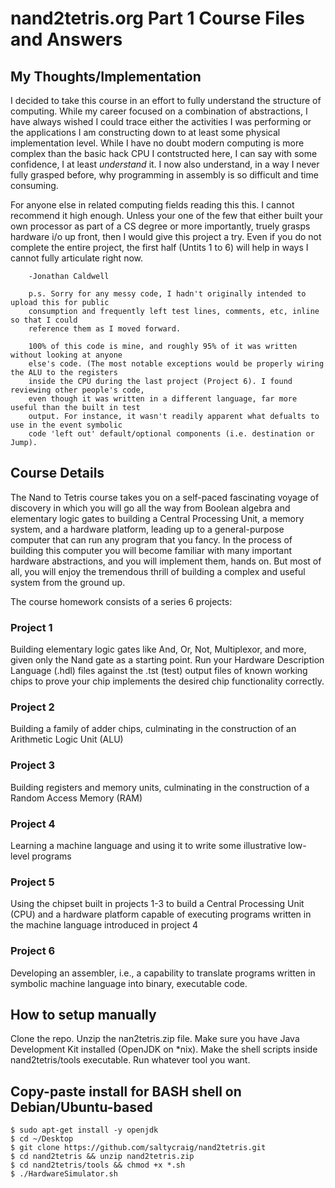 # nand2tetris.org Part 1 Course Files and Answers

## My Thoughts/Implementation

I decided to take this course in an effort to fully understand the structure of
computing. While my career focused on a combination of abstractions, I have always
wished I could trace either the activities I was performing or the applications I
am constructing down to at least some physical implementation level. While I have no
doubt modern computing is more complex than the basic hack CPU I contstructed here, I
can say with some confidence, I at least _understand_ it. I now also understand, in a way
I never fully grasped before, why programming in assembly is so difficult and time consuming.

For anyone else in related computing fields reading this this. I cannot recommend it high enough.
Unless your one of the few that either built your own processor as part of a CS degree or
more importantly, truely grasps hardware i/o up front, then I would give this project a try.
Even if you do not complete the entire project, the first half (Untits 1 to 6) will help in
ways I cannot fully articulate right now.

        -Jonathan Caldwell
        
        p.s. Sorry for any messy code, I hadn't originally intended to upload this for public
        consumption and frequently left test lines, comments, etc, inline so that I could
        reference them as I moved forward.
        
        100% of this code is mine, and roughly 95% of it was written without looking at anyone
        else's code. (The most notable exceptions would be properly wiring the ALU to the registers
        inside the CPU during the last project (Project 6). I found reviewing other people's code,
        even though it was written in a different language, far more useful than the built in test
        output. For instance, it wasn't readily apparent what defualts to use in the event symbolic
        code 'left out' default/optional components (i.e. destination or Jump).

## Course Details

The Nand to Tetris course takes you on a self-paced fascinating voyage of
discovery in which you will go all the way from Boolean algebra and elementary
logic gates to building a Central Processing Unit, a memory system, and a
hardware platform, leading up to a general-purpose computer that can run any
program that you fancy. In the process of building this computer you will
become familiar with many important hardware abstractions, and you will
implement them, hands on. But most of all, you will enjoy the tremendous thrill
of building a complex and useful system from the ground up.

The course homework consists of a series 6 projects:

### Project 1
Building elementary logic gates like And, Or, Not, Multiplexor, and
more, given only the Nand gate as a starting point. Run your Hardware
Description Language (.hdl) files against the .tst (test) output files of known
working chips to prove your chip implements the desired chip functionality
correctly.

### Project 2
Building a family of adder chips, culminating in the construction of
an Arithmetic Logic Unit (ALU)

### Project 3
Building registers and memory units, culminating in the construction
of a Random Access Memory (RAM)

### Project 4
Learning a machine language and using it to write some illustrative
low-level programs

### Project 5
Using the chipset built in projects 1-3 to build a Central
Processing Unit (CPU) and a hardware platform capable of executing programs
written in the machine language introduced in project 4

### Project 6
Developing an assembler, i.e., a capability to translate programs
written in symbolic machine language into binary, executable code.

## How to setup manually
Clone the repo.
Unzip the nan2tetris.zip file.
Make sure you have Java Development Kit installed (OpenJDK on \*nix).
Make the shell scripts inside nand2tetris/tools executable.
Run whatever tool you want.

## Copy-paste install for BASH shell on Debian/Ubuntu-based
```
$ sudo apt-get install -y openjdk
$ cd ~/Desktop
$ git clone https://github.com/saltycraig/nand2tetris.git
$ cd nand2tetris && unzip nand2tetris.zip
$ cd nand2tetris/tools && chmod +x *.sh
$ ./HardwareSimulator.sh
```
